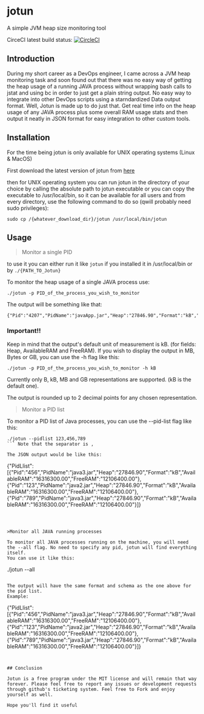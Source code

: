# jotun
A simple JVM heap size monitoring tool

CirceCI latest build status: [![CircleCI](https://circleci.com/gh/TeoGia/jotun.svg?style=svg&circle-token=5ad98b6e111e7e48d491de0b56d5b3348f1e86b3)](https://circleci.com/gh/TeoGia/jotun)


## Introduction
During my short career as a DevOps engineer, I came across a JVM heap monitoring task and soon found out that there was no easy way of getting the heap usage of a running JAVA process without wrapping bash calls to jstat and using bc in order to just get a plain string output. No easy way to integrate into other DevOps scripts using a starndardized Data output format. Well, Jotun is made up to do just that. Get real time info on the heap usage of any JAVA process plus some overall RAM usage stats and then output it neatly in JSON format for easy integration to other custom tools.

## Installation

For the time being jotun is only available for UNIX operating systems (Linux & MacOS)

First download the latest version of jotun from [here](https://github.com/TeoGia/jotun/releases)

then for UNIX operating system you can run jotun in the directory of your choice by calling the absolute path to jotun executable or you can copy the executable to /usr/local/bin, so it can be available for all users and from every directory, use the following command to do so (qwill probably need sudo privileges):

```
sudo cp /{whatever_download_dir}/jotun /usr/local/bin/jotun
```

## Usage
>Monitor a single PID

to use it you can either run it like `jotun` if you installed it in /usr/local/bin or by `./{PATH_TO_Jotun}`

To monitor the heap usage of a single JAVA process use:

```
./jotun -p PID_of_the_process_you_wish_to_monitor
```

The output will be something like that:

```
{"Pid":"4207","PidName":"javaApp.jar","Heap":"27846.90","Format":"kB","AvailableRAM":"16316300.00","FreeRAM":"12117944.00"}
```

### Important!!
Keep in mind that the output's default unit of measurement is kB. (for fields: Heap, AvailableRAM and FreeRAM).
If you wish to display the output in MB, Bytes or GB, you can use the -h flag like this:

```
./jotun -p PID_of_the_process_you_wish_to_monitor -h kB
```

Currently only B, kB, MB and GB representations are supported. (kB is the default one).

The output is rounded up to 2 decimal points for any chosen representation.


>Monitor a PID list

To monitor a PID list of Java processes, you can use the --pid-list flag like this:

```
./jotun --pidlist 123,456,789
``` Note that the separator is ,

The JSON output would be like this:

```
{"PidLlist":[{"Pid":"456","PidName":"java3.jar","Heap":"27846.90","Format":"kB","AvailableRAM":"16316300.00","FreeRAM":"12106400.00"},{"Pid":"123","PidName":"java2.jar","Heap":"27846.90","Format":"kB","AvailableRAM":"16316300.00","FreeRAM":"12106400.00"},{"Pid":"789","PidName":"java3.jar","Heap":"27846.90","Format":"kB","AvailableRAM":"16316300.00","FreeRAM":"12106400.00"}]}
```



>Monitor all JAVA running processes

To monitor all JAVA processes running on the machine, you will need the --all flag. No need to specify any pid, jotun will find everything itself.
You can use it like this:
```
./jotun --all
```

The output will have the same format and schema as the one above for the pid list.
Example:

```
{"PidLlist":[{"Pid":"456","PidName":"java3.jar","Heap":"27846.90","Format":"kB","AvailableRAM":"16316300.00","FreeRAM":"12106400.00"},{"Pid":"123","PidName":"java2.jar","Heap":"27846.90","Format":"kB","AvailableRAM":"16316300.00","FreeRAM":"12106400.00"},{"Pid":"789","PidName":"java3.jar","Heap":"27846.90","Format":"kB","AvailableRAM":"16316300.00","FreeRAM":"12106400.00"}]}
```


## Conclusion

Jotun is a free program under the MIT license and will remain that way forever. Please feel free to report any issues or development requests through github's ticketing system. Feel free to Fork and enjoy yourself as well.

Hope you'll find it useful
